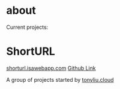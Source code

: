 # about

Current projects:

# ShortURL
[shorturl.isawebapp.com](https://shorturl.isawebapp.com)
[Github Link](https://github.com/isawebapp/shorturl)

A group of projects started by [tonyliu.cloud](https://tonyliu.cloud)
